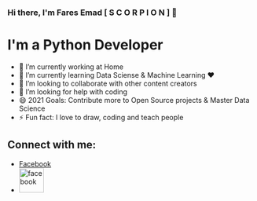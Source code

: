 ### Hi there, I'm Fares Emad [ S C O R P I O N ] 👋
# I'm a Python Developer
- 🔭 I’m currently working at Home
- 🌱 I’m currently learning Data Sciense & Machine Learning ❤
- 👯 I’m looking to collaborate with other content creators
- 🤔 I’m looking for help with coding
- 😄 2021 Goals: Contribute more to Open Source projects & Master Data Science
- ⚡ Fun fact: I love to draw, coding and teach people
## Connect with me:
- <a href="https://www.facebook.com/faresemadx/" target="_blank">Facebook</a>
- <a href="https://www.facebook.com/faresemadx/" target="_blank"><img src="https://www.iconsdb.com/icons/preview/black/facebook-4-xxl.png" alt="facebook" style="width:50px;height:50px;"></a>
